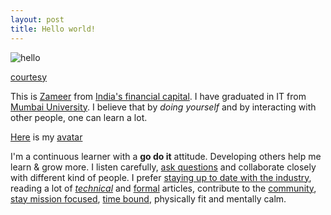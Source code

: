 ```yaml
---
layout: post
title: Hello world!
---
```


![hello](http://www.espni.co.uk/wp-content/uploads/2015/11/Hello-World-1024x576.png)

[courtesy](http://www.espni.co.uk/hello-world/)

This is [Zameer](http://stackoverflow.com/cv/xameeramir) from [India's financial capital](http://www.incredibleindia.org/travel/destination/mumbai/mumbai-introduction). I have graduated in IT from [Mumbai University](http://mu.ac.in). I believe that by *doing yourself* and by interacting with other people, one can learn a lot.

[Here](https://www.gravatar.com/avatar/0964ab778245068b9d910764125004c9) is my [avatar](https://gravatar.com/)

I'm a continuous learner with a **go do it** attitude. Developing others help me learn & grow more. I listen carefully, [ask questions](http://stackexchange.com/users/2795104/student) and collaborate closely with different kind of people. I prefer [staying up to date with the industry](http://techcrunch.com/), reading a lot of [*technical*](http://blog.codinghorror.com/) and [formal](https://www.themuse.com/) articles, contribute to the [community](https://news.ycombinator.com/), [stay mission focused](http://xameeramir.github.io/), [time bound](http://jsfiddle.net/xameeramir/mLgkb8d9/embedded/result/#Result), physically fit and mentally calm.
